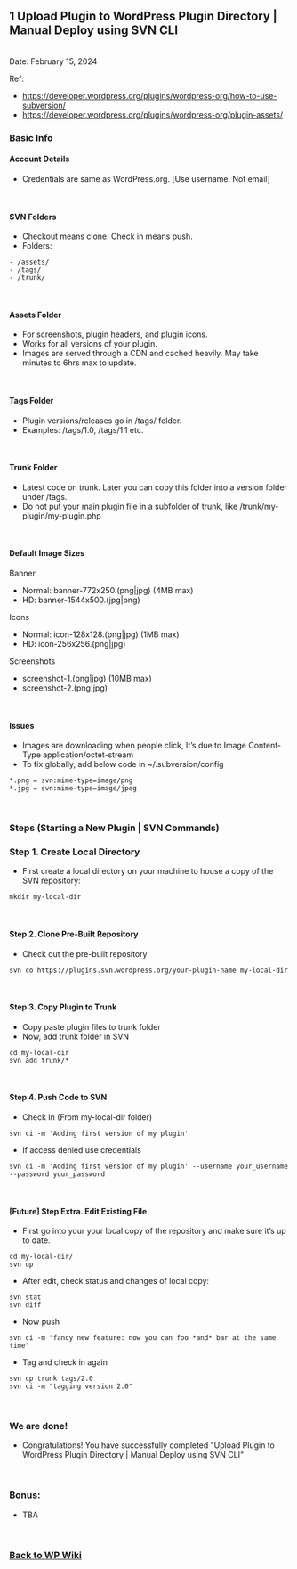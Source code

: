 ## 1 Upload Plugin to WordPress Plugin Directory | Manual Deploy using SVN CLI

<br/>Date: February 15, 2024 <br/>

Ref:
- https://developer.wordpress.org/plugins/wordpress-org/how-to-use-subversion/
- https://developer.wordpress.org/plugins/wordpress-org/plugin-assets/

### Basic Info
#### Account Details
- Credentials are same as WordPress.org. [Use username. Not email]

<br>

#### SVN Folders
- Checkout means clone. Check in means push.
- Folders: 
```
- /assets/
- /tags/
- /trunk/
```

<br>

#### Assets Folder
- For screenshots, plugin headers, and plugin icons.
- Works for all versions of your plugin. 
- Images are served through a CDN and cached heavily. May take minutes to 6hrs max to update.

<br>

#### Tags Folder
- Plugin versions/releases go in /tags/ folder. 
- Examples: /tags/1.0, /tags/1.1 etc.

<br>

#### Trunk Folder
- Latest code on trunk. Later you can copy this folder into a version folder under /tags.
- Do not put your main plugin file in a subfolder of trunk, like /trunk/my-plugin/my-plugin.php

<br>

#### Default Image Sizes
Banner
- Normal: banner-772x250.(png|jpg) (4MB max)
- HD: banner-1544x500.(jpg|png)

Icons
- Normal: icon-128x128.(png|jpg) (1MB max)
- HD: icon-256x256.(png|jpg)

Screenshots
- screenshot-1.(png|jpg) (10MB max)
- screenshot-2.(png|jpg)

<br>

#### Issues
- Images are downloading when people click, It’s due to Image Content-Type application/octet-stream
- To fix globally, add below code in ~/.subversion/config
```
*.png = svn:mime-type=image/png
*.jpg = svn:mime-type=image/jpeg
```

<br>


### Steps (Starting a New Plugin | SVN Commands)

### Step 1. Create Local Directory
- First create a local directory on your machine to house a copy of the SVN repository: 
```
mkdir my-local-dir
```

<br>


#### Step 2. Clone Pre-Built Repository
- Check out the pre-built repository
```
svn co https://plugins.svn.wordpress.org/your-plugin-name my-local-dir
```

<br>

#### Step 3. Copy Plugin to Trunk
- Copy paste plugin files to trunk folder
- Now, add trunk folder in SVN 
```
cd my-local-dir
svn add trunk/*
```

<br>

#### Step 4. Push Code to SVN
- Check In (From my-local-dir folder)
```
svn ci -m 'Adding first version of my plugin'
```
- If access denied use credentials
```
svn ci -m 'Adding first version of my plugin' --username your_username --password your_password
```
<br>

#### [Future] Step Extra. Edit Existing File
- First go into your your local copy of the repository and make sure it’s up to date.
```
cd my-local-dir/
svn up
```
- After edit, check status and changes of local copy:
```
svn stat
svn diff
```
- Now push
```
svn ci -m "fancy new feature: now you can foo *and* bar at the same time"
```
- Tag and check in again
```
svn cp trunk tags/2.0
svn ci -m "tagging version 2.0"
```

<br>

### We are done!

- Congratulations! You have successfully completed "Upload Plugin to WordPress Plugin Directory | Manual Deploy using SVN CLI"

<br>


### Bonus:
- TBA

<br>


### <a href='https://github.com/nhrrob/wpwiki'>Back to WP Wiki</a>